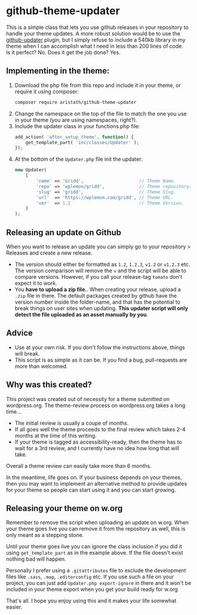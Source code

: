 # github-theme-updater

This is a simple class that lets you use github releases in your repository to handle your theme updates.
A more robust solution would be to use the [github-updater](https://github.com/afragen/github-updater) plugin, but I simply refuse to include a 540kb library in my theme when I can accomplish what I need in less than 200 lines of code.  
Is it perfect? No. Does it get the job done? Yes.

## Implementing in the theme:

1. Download the php file from this repo and include it in your theme, or require it using composer:
	```bash
	composer require aristath/github-theme-updater
	```
2. Change the namespace on the top of the file to match the one you use in your theme (you are using namespaces, right?).
3. Include the updater class in your functions.php file:
	```php
	add_action( 'after_setup_theme', function() {
		get_template_part( 'inc/classes/Updater' );
	});
	```
4. At the bottom of the `Updater.php` file init the updater:
	```php
	new Updater(
		[
			'name' => 'Gridd',                     // Theme Name.
			'repo' => 'wplemon/gridd',             // Theme repository.
			'slug' => 'gridd',                     // Theme Slug.
			'url'  => 'https://wplemon.com/gridd', // Theme URL.
			'ver'  => 1.2                          // Theme Version.
		]
	);
	```

## Releasing an update on Github

When you want to release an update you can simply go to your repository > Releases and create a new release.  
* The version should either be formatted as `1.2`, `1.2.3`, `v1.2` or `v1.2.3` etc. The version comparison will remove the `v` and the script will be able to compare versions. However, if you call your release-tag `tomato` don't expect it to work.
* You **have to upload a zip file.**. When creating your release, upload a `.zip` file in there. The default packages created by github have the version number inside the folder-name, and that has the potential to break things on user sites when updating. **This updater script will only detect the file uploaded as an asset manually by you**.

## Advice

* Use at your own risk. If you don't follow the instructions above, things will break.
* This script is as simple as it can be. If you find a bug, pull-requests are more than welcomed.

## Why was this created?

This project was created out of necessity for a theme submitted on wordpress.org. The theme-review process on wordpress.org takes a long time...

* The initial review is usually a coupe of months.
* If all goes well the theme proceeds to the final review which takes 2-4 months at the time of this writing.
* If your theme is tagged as accessibility-ready, then the theme has to wait for a 3rd review, and I currently have no idea how long that will take.

Overall a theme review can easily take more than 6 months.

In the meantime, life goes on. If your business depends on your themes, then you may want to implement an alternative method to provide updates for your theme so people can start using it and you can start growing.

## Releasing your theme on w.org

Remember to remove the script when uploading an update on w.org. When your theme goes live you can remove it from the repository as well, this is only meant as a stepping stone.

Until your theme goes live you can ignore the class inclusion if you did it using `get_template_part` as in the example above. If the file doesn't exist nothing bad will happen.

Personally I prefer using a `.gitattributes` file to exclude the development files like `.sass`, `.map`, `.editorconfig` etc. If you use such a file on your project, you can just add `Updater.php export-ignore` in there and it won't be included in your theme export when you get your build ready for w.org

That's all. I hope you enjoy using this and it makes your life somewhat easier.